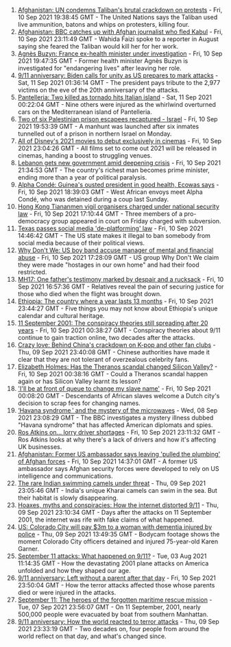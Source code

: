 1. [Afghanistan: UN condemns Taliban's brutal crackdown on protests](https://www.bbc.co.uk/news/world-asia-58520146?at_medium=RSS&at_campaign=KARANGA) - Fri, 10 Sep 2021 19:38:45 GMT - The United Nations says the Taliban used live ammunition, batons and whips on protesters, killing four.
2. [Afghanistan: BBC catches up with Afghan journalist who fled Kabul](https://www.bbc.co.uk/news/world-asia-58523543?at_medium=RSS&at_campaign=KARANGA) - Fri, 10 Sep 2021 23:11:49 GMT - Wahida Faizi spoke to a reporter in August saying she feared the Taliban would kill her for her work.
3. [Agnès Buzyn: France ex-health minister under investigation](https://www.bbc.co.uk/news/world-europe-58523027?at_medium=RSS&at_campaign=KARANGA) - Fri, 10 Sep 2021 19:47:35 GMT - Former health minister Agnès Buzyn is investigated for "endangering lives" after leaving her role.
4. [9/11 anniversary: Biden calls for unity as US prepares to mark attacks](https://www.bbc.co.uk/news/world-us-canada-58524715?at_medium=RSS&at_campaign=KARANGA) - Sat, 11 Sep 2021 01:36:14 GMT - The president pays tribute to the 2,977 victims on the eve of the 20th anniversary of the attacks.
5. [Pantelleria: Two killed as tornado hits Italian island](https://www.bbc.co.uk/news/world-europe-58524714?at_medium=RSS&at_campaign=KARANGA) - Sat, 11 Sep 2021 00:22:04 GMT - Nine others were injured as the whirlwind overturned cars on the Mediterranean island of Pantelleria.
6. [Two of six Palestinian prison escapees recaptured - Israel](https://www.bbc.co.uk/news/world-middle-east-58524192?at_medium=RSS&at_campaign=KARANGA) - Fri, 10 Sep 2021 19:53:39 GMT - A manhunt was launched after six inmates tunnelled out of a prison in northern Israel on Monday.
7. [All of Disney's 2021 movies to debut exclusively in cinemas](https://www.bbc.co.uk/news/world-us-canada-58524893?at_medium=RSS&at_campaign=KARANGA) - Fri, 10 Sep 2021 23:04:26 GMT - All films set to come out 2021 will be released in cinemas, handing a boost to struggling venues.
8. [Lebanon gets new government amid deepening crisis](https://www.bbc.co.uk/news/world-middle-east-58516034?at_medium=RSS&at_campaign=KARANGA) - Fri, 10 Sep 2021 21:34:53 GMT - The country's richest man becomes prime minister, ending more than a year of political paralysis.
9. [Alpha Condé: Guinea's ousted president in good health, Ecowas says](https://www.bbc.co.uk/news/world-africa-58519347?at_medium=RSS&at_campaign=KARANGA) - Fri, 10 Sep 2021 18:39:03 GMT - West African envoys meet Alpha Condé, who was detained during a coup last Sunday.
10. [Hong Kong Tiananmen vigil organisers charged under national security law](https://www.bbc.co.uk/news/world-asia-china-58522326?at_medium=RSS&at_campaign=KARANGA) - Fri, 10 Sep 2021 17:10:44 GMT - Three members of a pro-democracy group appeared in court on Friday charged with subversion.
11. [Texas passes social media 'de-platforming' law](https://www.bbc.co.uk/news/technology-58516155?at_medium=RSS&at_campaign=KARANGA) - Fri, 10 Sep 2021 14:46:42 GMT - The US state makes it illegal to ban somebody from social media because of their political views.
12. [Why Don't We: US boy band accuse manager of mental and financial abuse](https://www.bbc.co.uk/news/entertainment-arts-58520199?at_medium=RSS&at_campaign=KARANGA) - Fri, 10 Sep 2021 17:28:09 GMT - US group Why Don't We claim they were made "hostages in our own home" and had their food restricted.
13. [MH17: One father's testimony marked by despair and a rucksack](https://www.bbc.co.uk/news/world-europe-58518606?at_medium=RSS&at_campaign=KARANGA) - Fri, 10 Sep 2021 16:57:36 GMT - Relatives reveal the pain of securing justice for those who died when the flight was brought down.
14. [Ethiopia: The country where a year lasts 13 months](https://www.bbc.co.uk/news/world-africa-57443424?at_medium=RSS&at_campaign=KARANGA) - Fri, 10 Sep 2021 23:44:27 GMT - Five things you may not know about Ethiopia's unique calendar and cultural heritage.
15. [11 September 2001: The conspiracy theories still spreading after 20 years](https://www.bbc.co.uk/news/58469600?at_medium=RSS&at_campaign=KARANGA) - Fri, 10 Sep 2021 00:38:27 GMT - Conspiracy theories about 9/11 continue to gain traction online, two decades after the attacks.
16. [Crazy love: Behind China's crackdown on K-pop and other fan clubs](https://www.bbc.co.uk/news/world-asia-china-58459318?at_medium=RSS&at_campaign=KARANGA) - Thu, 09 Sep 2021 23:40:08 GMT - Chinese authorities have made it clear that they are not tolerant of overzealous celebrity fans.
17. [Elizabeth Holmes: Has the Theranos scandal changed Silicon Valley?](https://www.bbc.co.uk/news/technology-58469882?at_medium=RSS&at_campaign=KARANGA) - Fri, 10 Sep 2021 00:38:16 GMT - Could a Theranos scandal happen again or has Silicon Valley learnt its lesson?
18. ['I'll be at front of queue to change my slave name'](https://www.bbc.co.uk/news/world-europe-58492848?at_medium=RSS&at_campaign=KARANGA) - Fri, 10 Sep 2021 00:08:20 GMT - Descendants of African slaves welcome a Dutch city's decision to scrap fees for changing names.
19. [‘Havana syndrome ’ and the mystery of the microwaves](https://www.bbc.co.uk/news/world-58396698?at_medium=RSS&at_campaign=KARANGA) - Wed, 08 Sep 2021 23:08:29 GMT - The BBC investigates a mystery illness dubbed "Havana syndrome" that has affected American diplomats and spies.
20. [Ros Atkins on... lorry driver shortages](https://www.bbc.co.uk/news/uk-58521211?at_medium=RSS&at_campaign=KARANGA) - Fri, 10 Sep 2021 23:11:32 GMT - Ros Atkins looks at why there's a lack of drivers and how it's affecting UK businesses.
21. [Afghanistan: Former US ambassador says leaving 'pulled the plumbing' of Afghan forces](https://www.bbc.co.uk/news/world-58514816?at_medium=RSS&at_campaign=KARANGA) - Fri, 10 Sep 2021 14:37:01 GMT - A former US ambassador says Afghan security forces were developed to rely on US intelligence and communications.
22. [The rare Indian swimming camels under threat](https://www.bbc.co.uk/news/world-asia-india-58498881?at_medium=RSS&at_campaign=KARANGA) - Thu, 09 Sep 2021 23:05:46 GMT - India's unique Kharai camels can swim in the sea. But their habitat is slowly disappearing.
23. [Hoaxes, myths and conspiracies: How the internet distorted 9/11](https://www.bbc.co.uk/news/world-us-canada-58507368?at_medium=RSS&at_campaign=KARANGA) - Thu, 09 Sep 2021 23:10:34 GMT - Days after the attacks on 11 September 2001, the internet was rife with fake claims of what happened.
24. [US: Colorado City will pay $3m to a woman with dementia injured by police](https://www.bbc.co.uk/news/world-us-canada-58503095?at_medium=RSS&at_campaign=KARANGA) - Thu, 09 Sep 2021 13:49:35 GMT - Bodycam footage shows the moment Colorado City officers detained and injured 75-year-old Karen Garner.
25. [September 11 attacks: What happened on 9/11?](https://www.bbc.co.uk/news/world-us-canada-57698668?at_medium=RSS&at_campaign=KARANGA) - Tue, 03 Aug 2021 11:14:35 GMT - How the devastating 2001 plane attacks on America unfolded and how they shaped our age.
26. [9/11 anniversary: Left without a parent after that day](https://www.bbc.co.uk/news/world-us-canada-58508260?at_medium=RSS&at_campaign=KARANGA) - Fri, 10 Sep 2021 23:50:04 GMT - How the terror attacks affected those whose parents died or were injured in the attacks.
27. [September 11: The heroes of the forgotten maritime rescue mission](https://www.bbc.co.uk/news/world-us-canada-58463014?at_medium=RSS&at_campaign=KARANGA) - Tue, 07 Sep 2021 23:56:07 GMT - On 11 September, 2001, nearly 500,000 people were evacuated by boat from southern Manhattan.
28. [9/11 anniversary: How the world reacted to terror attacks](https://www.bbc.co.uk/news/world-us-canada-58509703?at_medium=RSS&at_campaign=KARANGA) - Thu, 09 Sep 2021 23:33:19 GMT - Two decades on, four people from around the world reflect on that day, and what's changed since.
